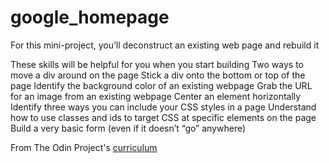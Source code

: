 # google_homepage
For this mini-project, you’ll deconstruct an existing web page and rebuild it
	
These skills will be helpful for you when you start building
	Two ways to move a div around on the page
	Stick a div onto the bottom or top of the page
	Identify the background color of an existing webpage
	Grab the URL for an image from an existing webpage
	Center an element horizontally
	Identify three ways you can include your CSS styles in a page
	Understand how to use classes and ids to target CSS at specific elements on the page
	Build a very basic form (even if it doesn’t “go” anywhere)

 From The Odin Project's [curriculum](http://www.theodinproject.com/courses/web-development-101/lessons/html-css)